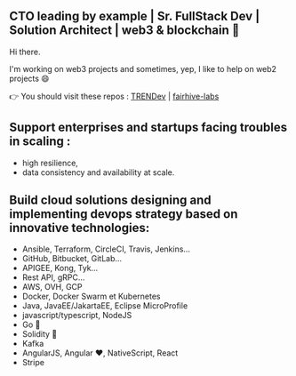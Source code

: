 ## CTO leading by example | Sr. FullStack Dev | Solution Architect | web3 & blockchain 🔺

Hi there.

I'm working on web3 projects and sometimes, yep, I like to help on web2 projects 😄

👉 You should visit these repos : [TRENDev](https://github.com/trendev) | [fairhive-labs](https://github.com/fairhive-labs)

## Support enterprises and startups facing troubles in scaling :
- high resilience, 
- data consistency and availability at scale.

## Build cloud solutions designing and implementing devops strategy based on innovative technologies:
- Ansible, Terraform, CircleCI, Travis, Jenkins…
- GitHub, Bitbucket, GitLab…
- APIGEE, Kong, Tyk...
- Rest API, gRPC...
- AWS, OVH, GCP
- Docker, Docker Swarm et Kubernetes
- Java, JavaEE/JakartaEE, Eclipse MicroProfile
- javascript/typescript, NodeJS
- Go 💙
- Solidity 💎
- Kafka
- AngularJS, Angular ♥️, NativeScript, React
- Stripe
